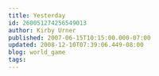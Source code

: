 ```yaml
---
title: Yesterday
id: 260051274256549013
author: Kirby Urner
published: 2007-06-15T10:15:00.000-07:00
updated: 2008-12-10T07:39:06.449-08:00
blog: world_game
tags: 
---
```


